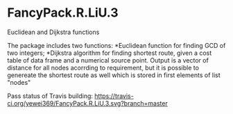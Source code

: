 # FancyPack.R.LiU.3
Euclidean and Dijkstra functions

The package includes two functions: 
*Euclidean function for finding GCD of two integers;
*Dijkstra algorithm for finding shortest route, given a cost table of data frame and a numerical source point. Output is a vector of distance for all nodes acorrding to requirement, but it is possible to genereate the shortest route as well which is stored in first elements of list "nodes"

Pass status of Travis building:
https://travis-ci.org/yewei369/FancyPack.R.LiU.3.svg?branch=master


